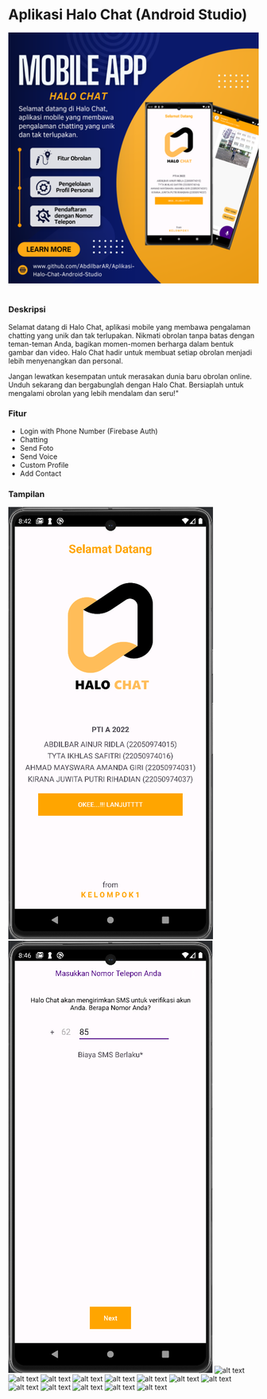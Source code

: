 # Aplikasi Halo Chat (Android Studio)
![alt text](https://github.com/AbdilbarAR/Aplikasi-Halo-Chat-Android-Studio/blob/main/assets/Kelompok%201_Poster.png?raw=true)

#
### Deskripsi
Selamat datang di Halo Chat, aplikasi mobile yang membawa pengalaman chatting yang unik dan tak terlupakan.
Nikmati obrolan tanpa batas dengan teman-teman Anda, bagikan momen-momen berharga dalam bentuk gambar dan video. 
Halo Chat hadir untuk membuat setiap obrolan menjadi lebih menyenangkan dan personal.

Jangan lewatkan kesempatan untuk merasakan dunia baru obrolan online. Unduh sekarang dan bergabunglah dengan Halo Chat. 
Bersiaplah untuk mengalami obrolan yang lebih mendalam dan seru!"

### Fitur
- Login with Phone Number (Firebase Auth)
- Chatting
- Send Foto
- Send Voice
- Custom Profile
- Add Contact

### Tampilan
![alt text](https://github.com/AbdilbarAR/Aplikasi-Halo-Chat-Android-Studio/blob/main/assets/Screenshot%202023-11-26%20204245.png?raw=true)
![alt text](https://github.com/AbdilbarAR/Aplikasi-Halo-Chat-Android-Studio/blob/main/assets/Screenshot%202023-11-26%20204633.png?raw=true)
![alt text](?raw=true)
![alt text](?raw=true)
![alt text](?raw=true)
![alt text](?raw=true)
![alt text](?raw=true)
![alt text](?raw=true)
![alt text](?raw=true)
![alt text](?raw=true)
![alt text](?raw=true)
![alt text](?raw=true)
![alt text](?raw=true)
![alt text](?raw=true)
![alt text](?raw=true)
